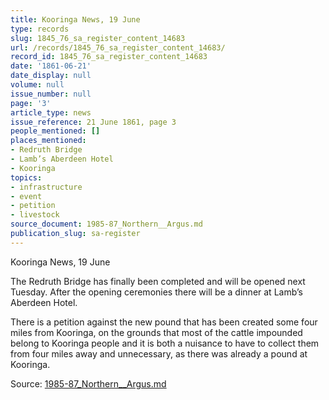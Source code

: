 ```yaml
---
title: Kooringa News, 19 June
type: records
slug: 1845_76_sa_register_content_14683
url: /records/1845_76_sa_register_content_14683/
record_id: 1845_76_sa_register_content_14683
date: '1861-06-21'
date_display: null
volume: null
issue_number: null
page: '3'
article_type: news
issue_reference: 21 June 1861, page 3
people_mentioned: []
places_mentioned:
- Redruth Bridge
- Lamb’s Aberdeen Hotel
- Kooringa
topics:
- infrastructure
- event
- petition
- livestock
source_document: 1985-87_Northern__Argus.md
publication_slug: sa-register
---
```


Kooringa News, 19 June

The Redruth Bridge has finally been completed and will be opened next Tuesday.  After the opening ceremonies there will be a dinner at Lamb’s Aberdeen Hotel.

There is a petition against the new pound that has been created some four miles from Kooringa, on the grounds that most of the cattle impounded belong to Kooringa people and it is both a nuisance to have to collect them from four miles away and unnecessary, as there was already a pound at Kooringa.

Source: [1985-87_Northern__Argus.md](/downloads/markdown/1985-87_Northern__Argus.md)
